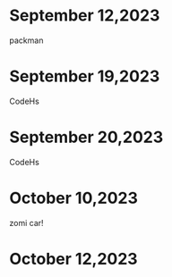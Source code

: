# September 12,2023
packman 
# September 19,2023
CodeHs 
# September 20,2023
CodeHs
# October 10,2023
zomi car!
# October 12,2023